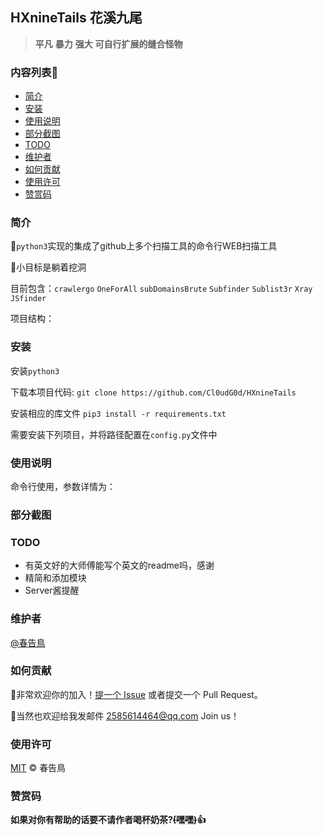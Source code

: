 ## HXnineTails 花溪九尾

> **平凡** **暴力** **强大** **可自行扩展的缝合怪物**

### 内容列表🚀

- [简介](#简介)
- [安装](#安装)
- [使用说明](#使用说明)
- [部分截图](#部分截图)
- [TODO](#TODO)
- [维护者](#维护者)
- [如何贡献](#如何贡献)
- [使用许可](#使用许可)
- [赞赏码](#赞赏码)

### 简介

:paw_prints:`python3`实现的集成了github上多个扫描工具的命令行WEB扫描工具

:trident:小目标是躺着挖洞

目前包含：`crawlergo` `OneForAll` `subDomainsBrute` `Subfinder` `Sublist3r` `Xray` `JSfinder`

项目结构：



### 安装

安装`python3`

下载本项目代码: `git clone https://github.com/Cl0udG0d/HXnineTails`

安装相应的库文件 `pip3 install -r requirements.txt`

需要安装下列项目，并将路径配置在`config.py`文件中



### 使用说明

命令行使用，参数详情为：



### 部分截图



### TODO

+ 有英文好的大师傅能写个英文的readme吗，感谢
+ 精简和添加模块
+ Server酱提醒



### 维护者

[@春告鳥](https://github.com/Cl0udG0d)



### 如何贡献

:beer:非常欢迎你的加入！[提一个 Issue](https://github.com/Cl0udG0d/AutumnWater/issues/new) 或者提交一个 Pull Request。

:beers:当然也欢迎给我发邮件  2585614464@qq.com Join us！



### 使用许可

[MIT](LICENSE)  © 春告鳥



### 赞赏码

**如果对你有帮助的话要不请作者喝杯奶茶?~~(嘿嘿)~~:+1:**


